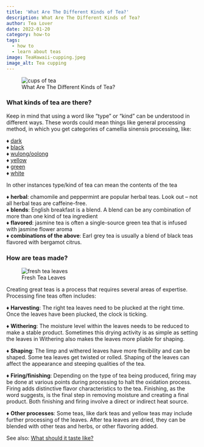 ```yaml
---
title: 'What Are The Different Kinds of Tea?'
description: What Are The Different Kinds of Tea?
author: Tea Lover
date: 2022-01-20
category: how-to
tags:
  - how to
  - learn about teas
image: TeaHawaii-cupping.jpeg
image_alt: Tea cupping
---
```


<!-- image -->
<figure>
    <img class="rounded" src="/img/TeaHawaii-cupping.jpeg" alt="cups of tea">
    <figcaption>What Are The Different Kinds of Tea?</figcaption>
</figure>

### What kinds of tea are there?

Keep in mind that using a word like “type” or “kind” can be understood in different ways. These words could mean things like general processing method, in which you get categories of camellia sinensis processing, like:

♦ [dark](https://web.archive.org/web/20210307021137/http://walkerteareview.com//tag/hei-cha/)  
♦ [black](https://web.archive.org/web/20210307021137/http://walkerteareview.com//category/black/)  
♦ [wulong/oolong](https://web.archive.org/web/20210307021137/http://walkerteareview.com//tag/wulongoolong/)  
♦ [yellow](https://web.archive.org/web/20210307021137/http://walkerteareview.com//tag/yellow/)  
♦ [green](https://web.archive.org/web/20210307021137/http://walkerteareview.com//tag/green/)  
♦ [white](https://web.archive.org/web/20210307021137/http://walkerteareview.com//category/white/)

In other instances type/kind of tea can mean the contents of the tea

♦ **herbal**: chamomile and peppermint are popular herbal teas. Look out – not all herbal teas are caffeine-free.  
♦ **blends**: English breakfast is a blend. A blend can be any combination of more than one kind of tea ingredient  
♦ **flavored**: jasmine tea is often a single-source green tea that is infused with jasmine flower aroma  
♦ **combinations of the above**: Earl grey tea is usually a blend of black teas flavored with bergamot citrus.

### How are teas made?

<!-- image -->
<figure>
    <img class="rounded" src="/img/8-1024x612.jpg" alt="fresh tea leaves">
    <figcaption>Fresh Tea Leaves</figcaption>
</figure>

Creating great teas is a process that requires several areas of expertise. Processing fine teas often includes:

♦ **Harvesting**: The right tea leaves need to be plucked at the right time. Once the leaves have been plucked, the clock is ticking.

♦ **Withering**: The moisture level within the leaves needs to be reduced to make a stable product. Sometimes this drying activity is as simple as setting the leaves in Withering also makes the leaves more pliable for shaping.

♦ **Shaping**: The limp and withered leaves have more flexibility and can be shaped. Some tea leaves get twisted or rolled. Shaping of the leaves can affect the appearance and steeping qualities of the tea.

♦ **Firing/finishing**: Depending on the type of tea being produced, firing may be done at various points during processing to halt the oxidation process. Firing adds distinctive flavor characteristics to the tea. Finishing, as the word suggests, is the final step in removing moisture and creating a final product. Both finishing and firing involve a direct or indirect heat source.

♦ **Other processes**: Some teas, like dark teas and yellow teas may include further processing of the leaves. After tea leaves are dried, they can be blended with other teas and herbs, or other flavoring added.

See also: [What should it taste like?](https://web.archive.org/web/20210307021137/http://walkerteareview.com//tag/what-should-it-taste-like/)
